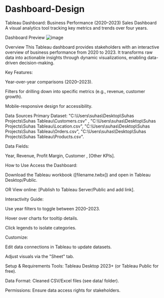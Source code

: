 # Dashboard-Design
Tableau Dashboard: Business Performance (2020–2023)
Sales Dashboard
A visual analytics tool tracking key metrics and trends over four years.

Dashboard Preview 
![image](https://github.com/user-attachments/assets/5387dafd-5513-43c7-bec0-4f67b069ac39)

Overview
This Tableau dashboard provides stakeholders with an interactive overview of business performance from 2020 to 2023. It transforms raw data into actionable insights through dynamic visualizations, enabling data-driven decision-making.

Key Features:

Year-over-year comparisons (2020–2023).

Filters for drilling down into specific metrics (e.g., revenue, customer growth).

Mobile-responsive design for accessibility.


Data Sources
Primary Dataset: "C:\Users\suhas\Desktop\Suhas Projects\Suhas Tableau\Customers.csv" , "C:\Users\suhas\Desktop\Suhas Projects\Suhas Tableau\Location.csv",
"C:\Users\suhas\Desktop\Suhas Projects\Suhas Tableau\Orders.csv", "C:\Users\suhas\Desktop\Suhas Projects\Suhas Tableau\Products.csv".

Data Fields:

Year, Revenue, Profit Margin, Customer , [Other KPIs].

How to Use
Access the Dashboard:

Download the Tableau workbook ([filename.twbx]) and open in Tableau Desktop/Public.

OR View online: [Publish to Tableau Server/Public and add link].

Interactivity Guide:

Use year filters to toggle between 2020–2023.

Hover over charts for tooltip details.

Click legends to isolate categories.

Customize:

Edit data connections in Tableau to update datasets.

Adjust visuals via the "Sheet" tab.

Setup & Requirements
Tools: Tableau Desktop 2023+ (or Tableau Public for free).

Data Format: Cleaned CSV/Excel files (see data/ folder).

Permissions: Ensure data access rights for stakeholders.
